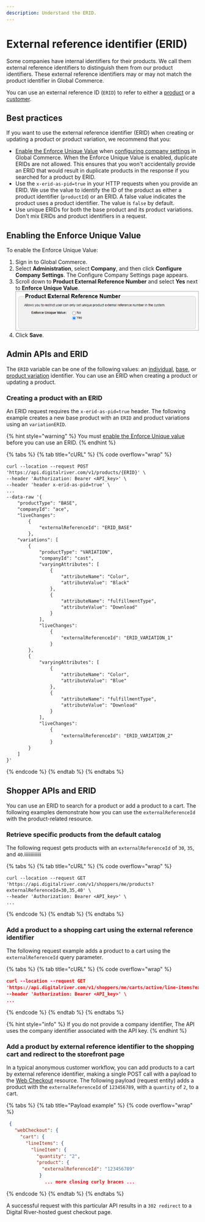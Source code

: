 ```yaml
---
description: Understand the ERID.
---
```


# External reference identifier (ERID)

Some companies have internal identifiers for their products. We call them external reference identifiers to distinguish them from our product identifiers. These external reference identifiers may or may not match the product identifier in Global Commerce.&#x20;

You can use an external reference ID (`ERID`) to refer to either a [product](external-reference-identifier-erid.md#best-practices) or a [customer](customer-identifier.md).&#x20;

## Best practices

If you want to use the external reference identifier (ERID) when creating or updating a product or product variation, we recommend that you:

* [Enable the Enforce Unique Value](external-reference-identifier-erid.md#enabling-the-enforce-unique-value) when [configuring company settings](https://help.digitalriver.com/internal-help/gc/Administration/Company/Configuring-company-settings.htm) in Global Commerce. When the Enforce Unique Value is enabled, duplicate ERIDs are not allowed. This ensures that you won't accidentally provide an ERID that would result in duplicate products in the response if you searched for a product by ERID.
* Use the `x-erid-as-pid=true` in your HTTP requests when you provide an ERID. We use the value to identify the ID of the product as either a product identifier (`productId`) or an ERID. A false value indicates the product uses a product identifier. The value is `false` by default.
* Use unique ERIDs for both the base product and its product variations. Don't mix ERIDs and product identifiers in a request.

## Enabling the Enforce Unique Value

To enable the Enforce Unique Value:

1. Sign in to Global Commerce.
2. Select **Administration**, select **Company**, and then click **Configure Company Settings**. The Configure Company Settings page appears.
3. Scroll down to **Product External Reference Number** and select **Yes** next to **Enforce Unique Value**.\
   <img src="../../.gitbook/assets/image (1).png" alt="" data-size="original">
4. Click **Save**.

## Admin APIs and ERID

The `ERID` variable can be one of the following values: an [individual](../admin-apis-reference/products.md#individual-product), [base](../admin-apis-reference/products.md#base-product), or [product variation](../admin-apis-reference/products.md#product-variations) identifier. You can use an ERID when creating a product or updating a product.&#x20;

### Creating a product with an ERID

An ERID request requires the `x-erid-as-pid=true` header. The following example creates a new base product with an `ERID` and product variations using an `variationERID`.

{% hint style="warning" %}
You must [enable the Enforce Unique value](external-reference-identifier-erid.md#enabling-the-enforce-unique-value) before you can use an ERID.
{% endhint %}

{% tabs %}
{% tab title="cURL" %}
{% code overflow="wrap" %}
```http
curl --location --request POST 'https://api.digitalriver.com/v1/products/{ERID}' \
--header 'Authorization: Bearer <API_key>' \
--header 'header x-erid-as-pid=true' \
...
--data-raw '{
    "productType": "BASE",  
    "companyId": "ace",  
    "liveChanges": 
        {  
            "externalReferenceId": "ERID_BASE"
        },  
    "variations": [    
        { 
            "productType": "VARIATION",      
            "companyId": "cast",      
            "varyingAttributes": [        
                {          
                    "attributeName": "Color",          
                    "attributeValue": "Black"        
                },        
                {          
                    "attributeName": "fulfillmentType",          
                    "attributeValue": "Download"        
                }      
            ],      
            "liveChanges": 
                { 
                    "externalReferenceId": "ERID_VARIATION_1"     
                }    
        },    
        {           
            "varyingAttributes": [        
                {          
                    "attributeName": "Color",          
                    "attributeValue": "Blue"        
                },        
                {          
                    "attributeName": "fulfillmentType",          
                    "attributeValue": "Download"        
                }      
            ],      
            "liveChanges":   
                { 
                    "externalReferenceId": "ERID_VARIATION_2"     
                }   
        }  
    ] 
}'
```
{% endcode %}
{% endtab %}
{% endtabs %}

## Shopper APIs and ERID

You can use an ERID to search for a product or add a product to a cart. The following examples demonstrate how you can use the `externalReferenceId` with the product-related resource.

### Retrieve specific products from the default catalog

The following request gets products with an `externalReferenceId` of `30`, `35`, and `40`.iiiiiiiiiiiii

{% tabs %}
{% tab title="cURL" %}
{% code overflow="wrap" %}
```http
curl --location --request GET 
'https://api.digitalriver.com/v1/shoppers/me/products?externalReferenceId=30,35,40' \
--header 'Authorization: Bearer <API_key>' \
...
```
{% endcode %}
{% endtab %}
{% endtabs %}

### Add a product to a shopping cart using the external reference identifier

The following request example adds a product to a cart using the `externalReferenceId` query parameter.

{% tabs %}
{% tab title="cURL" %}
{% code overflow="wrap" %}
```json
curl --location --request GET 
'https://api.digitalriver.com/v1/shoppers/me/carts/active/line-items?externalReferenceId=0123456789' \
--header 'Authorization: Bearer <API_key>' \
...
```
{% endcode %}
{% endtab %}
{% endtabs %}

{% hint style="info" %}
If you do not provide a company identifier, The API uses the company identifier associated with the API key.
{% endhint %}

### Add a product by external reference identifier to the shopping cart and redirect to the storefront page

In a typical anonymous customer workflow, you can add products to a cart by external reference identifier, making a single POST call with a payload to the [Web Checkout](https://www.digitalriver.com/docs/commerce-shopper-api/#tag/Web-Checkout) resource. The following payload (request entity) adds a product with the `externalReferenceId` of `123456789`, with a `quantity` of `2`, to a cart.

{% tabs %}
{% tab title="Payload example" %}
{% code overflow="wrap" %}
```json
 {
   "webCheckout": {
     "cart": {
       "lineItems": {
         "lineItem": {
           "quantity": "2",
           "product": {
             "externalReferenceId": "123456789"
            }
              ... more closing curly braces ...
```
{% endcode %}
{% endtab %}
{% endtabs %}

A successful request with this particular API results in a `302 redirect` to a Digital River-hosted guest checkout page.&#x20;

